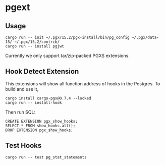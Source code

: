 # pgext

## Usage

```
cargo run -- init ~/.pgx/15.2/pgx-install/bin/pg_config ~/.pgx/data-15/ ~/.pgx/15.2/contrib/
cargo run -- install pgjwt
```

Currently we only support tar/zip-packed PGXS extensions.

## Hook Detect Extension

This extensions will show all function address of hooks in the Postgres. To build and use it,

```
cargo install cargo-pgx@0.7.4 --locked
cargo run -- install-hook
```

Then run SQL:

```
CREATE EXTENSION pgx_show_hooks;
SELECT * FROM show_hooks.all();
DROP EXTENSION pgx_show_hooks;
```

## Test Hooks

```
cargo run -- test pg_stat_statements
```
